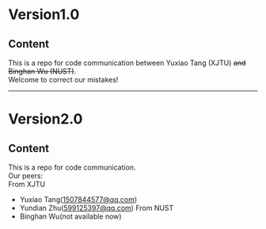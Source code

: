 Version1.0
=================
Content
-----------------
This is a repo for code communication between Yuxiao Tang (XJTU) ~~and Binghan Wu (NUST)~~.  
Welcome to correct our mistakes!
***
Version2.0
=================
Content
-----------------
This is a repo for code communication.  
Our peers:  
From XJTU  
* Yuxiao Tang(1507844577@qq.com)
* Yundian Zhu(599125397@qq.com)
From NUST  
* Binghan Wu(not available now)